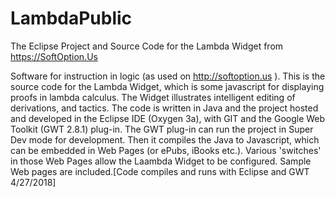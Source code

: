 # LambdaPublic
The Eclipse Project and Source Code for the Lambda Widget from https://SoftOption.Us

Software for instruction in logic (as used on http://softoption.us ). 
This is the source code for the Lambda Widget, which is some javascript for 
displaying proofs in lambda calculus. The Widget illustrates intelligent 
editing of derivations, and tactics. The code is written in Java and the 
project hosted and developed in the Eclipse IDE (Oxygen 3a), with GIT and 
the Google Web Toolkit (GWT 2.8.1) plug-in. The GWT plug-in can run the 
project in Super Dev mode for development. Then it compiles the Java to 
Javascript, which can be embedded in Web Pages (or ePubs, iBooks etc.). 
Various 'switches' in those Web Pages allow the Laambda Widget to be configured. 
Sample Web pages are included.[Code compiles and runs with Eclipse and GWT 4/27/2018]
